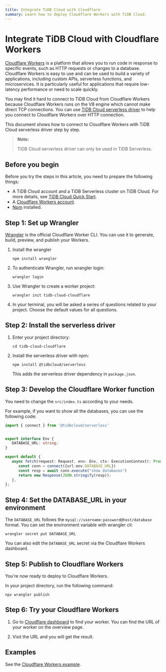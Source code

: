 ```yaml
---
title: Integrate TiDB Cloud with Cloudflare
summary: Learn how to deploy Cloudflare Workers with TiDB Cloud.
---
```


# Integrate TiDB Cloud with Cloudflare Workers

[Cloudflare Workers](https://workers.cloudflare.com/) is a platform that allows you to run code in response to specific events, such as HTTP requests or changes to a database. Cloudflare Workers is easy to use and can be used to build a variety of applications, including custom APIs, serverless functions, and microservices. It is particularly useful for applications that require low-latency performance or need to scale quickly.

You may find it hard to connect to TiDB Cloud from Cloudflare Workers because Cloudflare Workers runs on the V8 engine which cannot make direct TCP connections. You can use [TiDB Cloud serverless driver](/tidb-cloud/serverless-driver.md) to help you connect to Cloudflare Workers over HTTP connection.

This document shows how to connect to Cloudflare Workers with TiDB Cloud serverless driver step by step.

> **Note:**
>
> TiDB Cloud serverless driver can only be used in TiDB Serverless.

## Before you begin

Before you try the steps in this article, you need to prepare the following things:

- A TiDB Cloud account and a TiDB Serverless cluster on TiDB Cloud. For more details, see [TiDB Cloud Quick Start](/tidb-cloud/tidb-cloud-quickstart.md#step-1-create-a-tidb-cluster).
- A [Cloudflare Workers account](https://dash.cloudflare.com/login).
- [Npm](https://docs.npmjs.com/about-npm) installed.

## Step 1: Set up Wrangler

[Wrangler](https://developers.cloudflare.com/workers/wrangler/) is the official Cloudflare Worker CLI. You can use it to generate, build, preview, and publish your Workers.

1. Install the wrangler

   ```
   npm install wrangler
   ```

2. To authenticate Wrangler, run wrangler login:

    ```
    wrangler login
    ```

3. Use Wrangler to create a worker project:

    ```
    wrangler init tidb-cloud-cloudflare
    ```

4. In your terminal, you will be asked a series of questions related to your project. Choose the default values for all questions.

## Step 2: Install the serverless driver

1. Enter your project directory:

    ```
    cd tidb-cloud-cloudflare
    ```

2. Install the serverless driver with npm:

    ```
    npm install @tidbcloud/serverless
    ```

   This adds the serverless driver dependency in `package.json`.

## Step 3: Develop the Cloudflare Worker function

You need to change the `src/index.ts` according to your needs.

For example, if you want to show all the databases, you can use the following code:

```ts
import { connect } from '@tidbcloud/serverless'


export interface Env {
   DATABASE_URL: string;
}

export default {
   async fetch(request: Request, env: Env, ctx: ExecutionContext): Promise<Response> {
      const conn = connect({url:env.DATABASE_URL})
      const resp = await conn.execute("show databases")
      return new Response(JSON.stringify(resp));
   },
};
```

## Step 4: Set the DATABASE_URL in your environment

The `DATABASE_URL` follows the `mysql://username:password@host/database` format. You can set the environment variable with wrangler cli:

```
wrangler secret put DATABASE_URL
```

You can also edit the `DATABASE_URL` secret via the Cloudflare Workers dashboard.

## Step 5: Publish to Cloudflare Workers

You're now ready to deploy to Cloudflare Workers.

In your project directory, run the following command:

```
npx wrangler publish
```

## Step 6: Try your Cloudflare Workers

1. Go to [Cloudflare dashboard](https://dash.cloudflare.com) to find your worker. You can find the URL of your worker on the overview page.

2. Visit the URL and you will get the result.

## Examples

See the [Cloudflare Workers example](https://github.com/tidbcloud/car-sales-insight/tree/main/examples/cloudflare-workers).